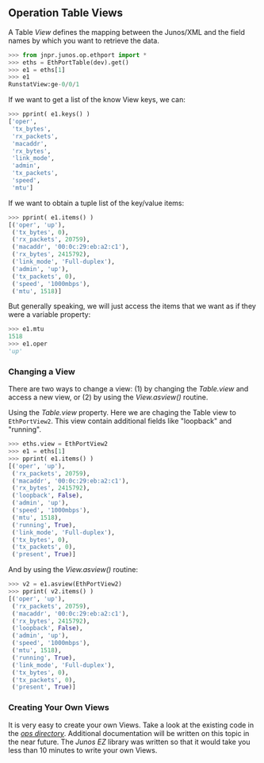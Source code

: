 ## Operation Table Views

A Table _View_ defines the mapping between the Junos/XML and the field names by which you want to retrieve the data.

````python
>>> from jnpr.junos.op.ethport import *
>>> eths = EthPortTable(dev).get()
>>> e1 = eths[1]
>>> e1
RunstatView:ge-0/0/1
````

If we want to get a list of the know View keys, we can:
````python
>>> pprint( e1.keys() )
['oper',
 'tx_bytes',
 'rx_packets',
 'macaddr',
 'rx_bytes',
 'link_mode',
 'admin',
 'tx_packets',
 'speed',
 'mtu']
````

If we want to obtain a tuple list of the key/value items:
````python
>>> pprint( e1.items() )
[('oper', 'up'),
 ('tx_bytes', 0),
 ('rx_packets', 20759),
 ('macaddr', '00:0c:29:eb:a2:c1'),
 ('rx_bytes', 2415792),
 ('link_mode', 'Full-duplex'),
 ('admin', 'up'),
 ('tx_packets', 0),
 ('speed', '1000mbps'),
 ('mtu', 1518)]
````

But generally speaking, we will just access the items that we want as if they were a variable property:
````python
>>> e1.mtu
1518
>>> e1.oper
'up'
````

### Changing a View

There are two ways to change a view: (1) by changing the _Table.view_ and access a new view, or (2) by using the _View.asview()_ routine.

Using the _Table.view_ property.  Here we are chaging the Table view to `EthPortView2`.  This view contain additional fields like "loopback" and "running".

````python
>>> eths.view = EthPortView2
>>> e1 = eths[1]
>>> pprint( e1.items() )
[('oper', 'up'),
 ('rx_packets', 20759),
 ('macaddr', '00:0c:29:eb:a2:c1'),
 ('rx_bytes', 2415792),
 ('loopback', False),
 ('admin', 'up'),
 ('speed', '1000mbps'),
 ('mtu', 1518),
 ('running', True),
 ('link_mode', 'Full-duplex'),
 ('tx_bytes', 0),
 ('tx_packets', 0),
 ('present', True)]

````

And by using the _View.asview()_ routine:
````python
>>> v2 = e1.asview(EthPortView2)
>>> pprint( v2.items() )
[('oper', 'up'),
 ('rx_packets', 20759),
 ('macaddr', '00:0c:29:eb:a2:c1'),
 ('rx_bytes', 2415792),
 ('loopback', False),
 ('admin', 'up'),
 ('speed', '1000mbps'),
 ('mtu', 1518),
 ('running', True),
 ('link_mode', 'Full-duplex'),
 ('tx_bytes', 0),
 ('tx_packets', 0),
 ('present', True)]
````

### Creating Your Own Views

It is very easy to create your own Views.  Take a look at the existing code in the [_ops directory_](../../../lib/jnpr/junos/op).  Additional documentation will be written on this topic in the near future.  The _Junos EZ_ library was written so that it would take you less than 10 minutes to write your own Views.
